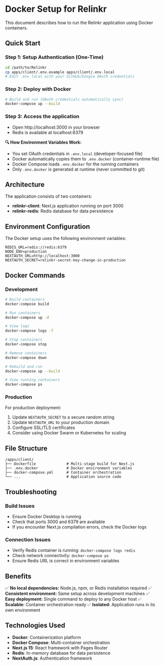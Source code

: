 # Docker Setup for Relinkr

This document describes how to run the Relinkr application using Docker containers.

## Quick Start

### Step 1: Setup Authentication (One-Time)
```bash
cd /path/to/Relinkr
cp apps/client/.env.example apps/client/.env.local
# Edit .env.local with your GitHub/Google OAuth credentials
```

### Step 2: Deploy with Docker
```bash
# Build and run (OAuth credentials automatically sync)
docker-compose up --build
```

### Step 3: Access the application
- Open http://localhost:3000 in your browser
- Redis is available at localhost:6379

**🔍 How Environment Variables Work:**
- You set OAuth credentials in `.env.local` (developer-focused file)
- Docker automatically copies them to `.env.docker` (container-runtime file)
- Docker Compose loads `.env.docker` for the running containers
- Only `.env.docker` is generated at runtime (never committed to git)

## Architecture

The application consists of two containers:
- **relinkr-client**: Next.js application running on port 3000
- **relinkr-redis**: Redis database for data persistence

## Environment Configuration

The Docker setup uses the following environment variables:

```env
REDIS_URL=redis://redis:6379
NODE_ENV=production
NEXTAUTH_URL=http://localhost:3000
NEXTAUTH_SECRET=relinkr-secret-key-change-in-production
```

## Docker Commands

### Development
```bash
# Build containers
docker-compose build

# Run containers
docker-compose up -d

# View logs
docker-compose logs -f

# Stop containers
docker-compose stop

# Remove containers
docker-compose down

# Rebuild and run
docker-compose up --build

# View running containers
docker-compose ps
```

### Production
For production deployment:
1. Update `NEXTAUTH_SECRET` to a secure random string
2. Update `NEXTAUTH_URL` to your production domain
3. Configure SSL/TLS certificates
4. Consider using Docker Swarm or Kubernetes for scaling

## File Structure

```
/apps/client/
├── Dockerfile              # Multi-stage build for Next.js
├── .env.docker             # Docker environment variables
├── docker-compose.yml      # Container orchestration
└── ...                     # Application source code
```

## Troubleshooting

### Build Issues
- Ensure Docker Desktop is running
- Check that ports 3000 and 6379 are available
- If you encounter Next.js compilation errors, check the Docker logs

### Connection Issues
- Verify Redis container is running: `docker-compose logs redis`
- Check network connectivity: `docker-compose ps`
- Ensure Redis URL is correct in environment variables

## Benefits

✅ **No local dependencies:** Node.js, npm, or Redis installation required
✅ **Consistent environment:** Same setup across development machines
✅ **Easy deployment:** Single command to deploy to any Docker host
✅ **Scalable:** Container orchestration ready
✅ **Isolated:** Application runs in its own environment

## Technologies Used

- **Docker**: Containerization platform
- **Docker Compose**: Multi-container orchestration
- **Next.js 15**: React framework with Pages Router
- **Redis**: In-memory database for data persistence
- **NextAuth.js**: Authentication framework

